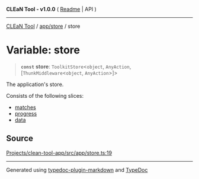 **CLEaN Tool - v1.0.0** ( [Readme](../../../README.md) \| API )

***

[CLEaN Tool](../../../modules.md) / [app/store](../README.md) / store

# Variable: store

> **`const`** **store**: `ToolkitStore`\<`object`, `AnyAction`, [`ThunkMiddleware`\<`object`, `AnyAction`\>]\>

The application's store.

Consists of the following slices:
- [matches](../../../features/columns/reducers/functions/reducer.md)
- [progress](../../../reducers/progress/functions/reducer.md)
- [data](../../../data/README.md)

## Source

[Projects/clean-tool-app/src/app/store.ts:19](https://github.com/yuckyh/clean-tool-app/)

***

Generated using [typedoc-plugin-markdown](https://www.npmjs.com/package/typedoc-plugin-markdown) and [TypeDoc](https://typedoc.org/)

